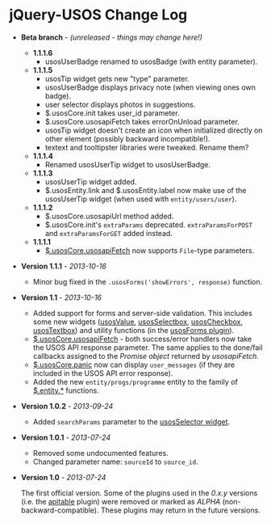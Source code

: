 jQuery-USOS Change Log
======================

  * **Beta branch** - *(unreleased - things may change here!)*

    * **1.1.1.6**
      * usosUserBadge renamed to usosBadge (with entity parameter).
    * **1.1.1.5**
      * usosTip widget gets new "type" parameter.
      * usosUserBadge displays privacy note (when viewing ones own badge).
      * user selector displays photos in suggestions.
      * $.usosCore.init takes user_id parameter.
      * $.usosCore.usosapiFetch takes errorOnUnload parameter.
      * usosTip widget doesn't create an icon when initialized directly on
        other element (possibly backward incompatible!).
      * textext and tooltipster libraries were tweaked. Rename them?
    * **1.1.1.4**
      * Renamed usosUserTip widget to usosUserBadge.
    * **1.1.1.3**
      * usosUserTip widget added.
      * $.usosEntity.link and $.usosEntity.label now make use of the usosUserTip
        widget (when used with `entity/users/user`). 
    * **1.1.1.2**
      * $.usosCore.usosapiUrl method added.
      * $.usosCore.init's `extraParams` deprecated. `extraParamsForPOST` and
        `extraParamsForGET` added instead. 
    * **1.1.1.1**
      * [$.usosCore.usosapiFetch](api/core.usosapiFetch.md) now supports
        `File`-type parameters.

  * **Version 1.1.1** - *2013-10-16*

    * Minor bug fixed in the `.usosForms('showErrors', response)` function.

  * **Version 1.1** - *2013-10-16*
  
    * Added support for forms and server-side validation.
      This includes some new widgets
      ([usosValue](api/widget.value.md),
      [usosSelectbox](api/widget.selectbox.md),
      [usosCheckbox](api/widget.checkbox.md),
      [usosTextbox](api/widget.textbox.md))
      and utility functions (in the [usosForms plugin](api/forms.md)).
    * [$.usosCore.usosapiFetch](api/core.usosapiFetch.md) - both success/error
      handlers now take the USOS API response parameter. The same applies to
      the done/fail callbacks assigned to the *Promise object* returned by
      *usosapiFetch*.
    * [$.usosCore.panic](api/core.panic.md) now can display `user_messages`
      (if they are included in the USOS API error response).
    * Added the new `entity/progs/programme` entity to the family of
      [$.entity.*](api/entity.label.md) functions.

  * **Version 1.0.2** - *2013-09-24*
  
    * Added `searchParams` parameter to the
      [usosSelector widget](api/widget.selector.md).

  * **Version 1.0.1** - *2013-07-24*

    * Removed some undocumented features.
    * Changed parameter name: `sourceId` to `source_id`.

  * **Version 1.0** - *2013-07-24*

    The first official version. Some of the plugins used in the *0.x.y*
    versions (i.e. the [apitable](http://i.imgur.com/hngxh9J.png) plugin) were
    removed or marked as *ALPHA* (non-backward-compatible). These plugins may
    return in the future versions.

